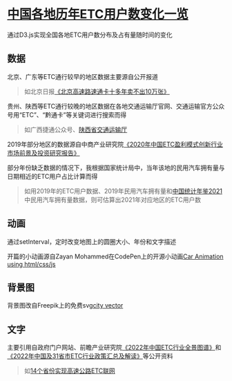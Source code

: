 # [中国各地历年ETC用户数变化一览](https://yutonghan1123.github.io/etctest/)
通过D3.js实现全国各地ETC用户数分布及占有量随时间的变化

## 数据
北京、广东等ETC通行较早的地区数据主要源自公开报道
> 如北京日报[《北京高速路速通卡十多年卖不出10万张》](https://auto.sina.com.cn/news/2009-02-17/0736459396.shtml)

贵州、陕西等ETC通行较晚的地区数据在各地交通运输厅官网、交通运输官方公众号用“ETC”、“黔通卡”等关键词进行搜索而得
> 如广西捷通公众号、[陕西省交通运输厅](http://jtyst.shaanxi.gov.cn/show/173974)

2019年部分地区的数据源自中商产业研究院[《2020年中国ETC盈利模式创新行业市场前景及投资研究报告》](http://pdf.dfcfw.com/pdf/H3_AP202003311377255478_1.pdf)

部分年份缺乏数据的情况下，我根据国家统计局中，当年该地的民用汽车拥有量与日期相近的ETC用户占比计算而得
> 如用2019年的ETC用户数据、2019年民用汽车拥有量和[中国统计年鉴2021](http://www.stats.gov.cn/tjsj/ndsj/2021/indexch.htm)中民用汽车拥有量数据，则可估算出2021年对应地区的ETC用户数

## 动画
通过setInterval，定时改变地图上的圆圈大小、年份和文字描述

开篇的小动画源自Zayan Mohammed在CodePen上的开源小动画[Car Animation using html/css/js](https://codepen.io/az-b/pen/WNEabzO)

## 背景图
背景图改自Freepik上的免费svg[city vector](https://www.freepik.com/free-vector/silhouette-skyline-illustration_3786396.htm#query=city&position=22&from_view=search)

## 文字
主要引用自政府门户网站、前瞻产业研究院[《2022年中国ETC行业全景图谱》](https://www.qianzhan.com/analyst/detail/220/220225-4791e451.html)和[《2022年中国及31省市ETC行业政策汇总及解读》](https://www.qianzhan.com/analyst/detail/220/220304-4a10f690.html)等公开资料
> 如[14个省份实现高速公路ETC联网](http://www.gov.cn/xinwen/2014-12/26/content_2797522.htm)
